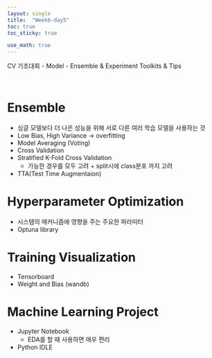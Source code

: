 ```yaml
---
layout: single
title:  "Week6-day5"
toc: true
toc_sticky: true

use_math: true
---
```


CV 기초대회 - Model - Ensemble & Experiment Toolkits & Tips

<br>


# Ensemble
- 싱글 모델보다 더 나은 성능을 위해 서로 다른 여러 학습 모델을 사용하는 것
- Low Bias, High Variance -> overfitting
- Model Averaging (Voting)
- Cross Validation
- Stratified K-Fold Cross Validation
    - 가능한 경우를 모두 고려 + split시에 class분포 까지 고려
- TTA(Test Time Augmentaion)

# Hyperparameter Optimization
- 시스템의 매커니즘에 영향을 주는 주요한 파라미터
- Optuna library

# Training Visualization
- Tensorboard
- Weight and Bias (wandb)

# Machine Learning Project
- Jupyter Notebook
    - EDA를 할 때 사용하면 매우 편리
- Python IDLE
